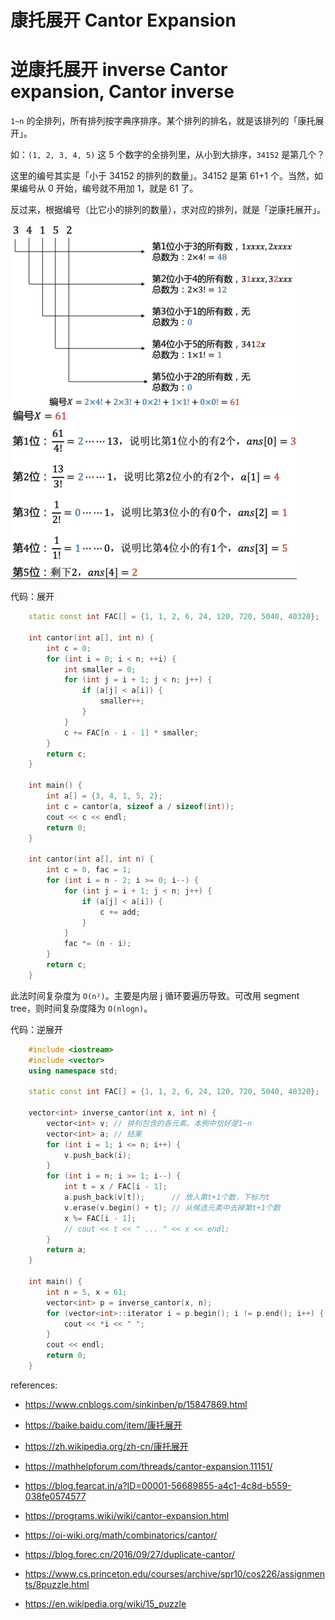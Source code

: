 # 康托展开 Cantor Expansion
# 逆康托展开 inverse Cantor expansion, Cantor inverse

`1~n` 的全排列，所有排列按字典序排序。某个排列的排名，就是该排列的「康托展开」。

如：`(1, 2, 3, 4, 5)` 这 5 个数字的全排列里，从小到大排序，`34152` 是第几个？

这里的编号其实是「小于 34152 的排列的数量」。34152 是第 61+1 个。当然，如果编号从 0 开始，编号就不用加 1，就是 61 了。

反过来，根据编号（比它小的排列的数量），求对应的排列，就是「逆康托展开」。

![pic](pics/cantor-expansion-1.png) ![pic](pics/cantor-expansion-2.png)


代码：展开

```cpp
    static const int FAC[] = {1, 1, 2, 6, 24, 120, 720, 5040, 40320};
    
    int cantor(int a[], int n) {
        int c = 0;
        for (int i = 0; i < n; ++i) {
            int smaller = 0;
            for (int j = i + 1; j < n; j++) {
                if (a[j] < a[i]) {
                    smaller++;
                }
            }
            c += FAC[n - i - 1] * smaller;
        }
        return c;
    }
    
    int main() {
        int a[] = {3, 4, 1, 5, 2};
        int c = cantor(a, sizeof a / sizeof(int));
        cout << c << endl;
        return 0;
    }
    
    int cantor(int a[], int n) {
        int c = 0, fac = 1;
        for (int i = n - 2; i >= 0; i--) {
            for (int j = i + 1; j < n; j++) {
                if (a[j] < a[i]) {
                    c += add;
                }
            }
            fac *= (n - i);
        }
        return c;
    }
```

此法时间复杂度为 `O(n²)`。主要是内层 j 循环要遍历导致。可改用 segment tree，则时间复杂度降为 `O(nlogn)`。

代码：逆展开

```cpp
    #include <iostream>
    #include <vector>
    using namespace std;
    
    static const int FAC[] = {1, 1, 2, 6, 24, 120, 720, 5040, 40320};
    
    vector<int> inverse_cantor(int x, int n) {
        vector<int> v; // 排列包含的各元素。本例中恰好是1~n
        vector<int> a; // 结果
        for (int i = 1; i <= n; i++) {
            v.push_back(i);
        }
        for (int i = n; i >= 1; i--) {
            int t = x / FAC[i - 1];
            a.push_back(v[t]);      // 放入第t+1个数，下标为t
            v.erase(v.begin() + t); // 从候选元素中去掉第t+1个数
            x %= FAC[i - 1];
            // cout << t << " ... " << x << endl;
        }
        return a;
    }
    
    int main() {
        int n = 5, x = 61;
        vector<int> p = inverse_cantor(x, n);
        for (vector<int>::iterator i = p.begin(); i != p.end(); i++) {
            cout << *i << " ";
        }
        cout << endl;
        return 0;
    }
```

references:
- https://www.cnblogs.com/sinkinben/p/15847869.html
- https://baike.baidu.com/item/康托展开
- https://zh.wikipedia.org/zh-cn/康托展开
- https://mathhelpforum.com/threads/cantor-expansion.11151/
- https://blog.fearcat.in/a?ID=00001-56689855-a4c1-4c8d-b559-038fe0574577

- https://programs.wiki/wiki/cantor-expansion.html
- https://oi-wiki.org/math/combinatorics/cantor/

- https://blog.forec.cn/2016/09/27/duplicate-cantor/

- https://www.cs.princeton.edu/courses/archive/spr10/cos226/assignments/8puzzle.html
- https://en.wikipedia.org/wiki/15_puzzle


